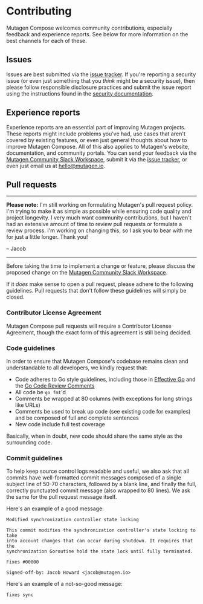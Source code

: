 # Contributing

Mutagen Compose welcomes community contributions, especially feedback and
experience reports. See below for more information on the best channels for each
of these.


## Issues

Issues are best submitted via the
[issue tracker](https://github.com/mutagen-io/mutagen-compose/issues). If you're
reporting a security issue (or even just something that you *think* might be a
security issue), then please follow responsible disclosure practices and submit
the issue report using the instructions found in the
[security documentation](SECURITY.md).


## Experience reports

Experience reports are an essential part of improving Mutagen projects. These
reports might include problems you've had, use cases that aren't covered by
existing features, or even just general thoughts about how to improve Mutagen
Compose. All of this also applies to Mutagen's website, documentation, and
community portals. You can send your feedback via the
[Mutagen Community Slack Workspace](https://mutagen.io/slack), submit it via the
[issue tracker](https://github.com/mutagen-io/mutagen-compose/issues), or even
just email us at [hello@mutagen.io](mailto:hello@mutagen.io).


## Pull requests

---

**Please note:** I'm still working on formulating Mutagen's pull request policy.
I'm trying to make it as simple as possible while ensuring code quality and
project longevity. I very much want community contributions, but I haven't had
an extensive amount of time to review pull requests or formulate a review
process. I'm working on changing this, so I ask you to bear with me for just a
little longer. Thank you!

– Jacob

---

Before taking the time to implement a change or feature, please discuss the
proposed change on the
[Mutagen Community Slack Workspace](https://mutagen.io/slack).

If it *does* make sense to open a pull request, please adhere to the following
guidelines. Pull requests that don't follow these guidelines will simply be
closed.


### Contributor License Agreement

Mutagen Compose pull requests will require a Contributor License Agreement,
though the exact form of this agreement is still being decided.


### Code guidelines

In order to ensure that Mutagen Compose's codebase remains clean and
understandable to all developers, we kindly request that:

- Code adheres to Go style guidelines, including those in
  [Effective Go](https://golang.org/doc/effective_go.html) and the
  [Go Code Review Comments](https://github.com/golang/go/wiki/CodeReviewComments)
- All code be `go fmt`'d
- Comments be wrapped at 80 columns (with exceptions for long strings like URLs)
- Comments be used to break up code (see existing code for examples) and be
  composed of full and complete sentences
- New code include full test coverage

Basically, when in doubt, new code should share the same style as the
surrounding code.


### Commit guidelines

To help keep source control logs readable and useful, we also ask that all
commits have well-formatted commit messages composed of a single subject line of
50-70 characters, followed by a blank line, and finally the full, correctly
punctuated commit message (also wrapped to 80 lines). We ask the same for the
pull request message itself.

Here's an example of a good message:

    Modified synchronization controller state locking

    This commit modifies the synchronization controller's state locking to take
    into account changes that can occur during shutdown. It requires that the
    synchronization Goroutine hold the state lock until fully terminated.

    Fixes #00000

    Signed-off-by: Jacob Howard <jacob@mutagen.io>

Here's an example of a not-so-good message:

    fixes sync
